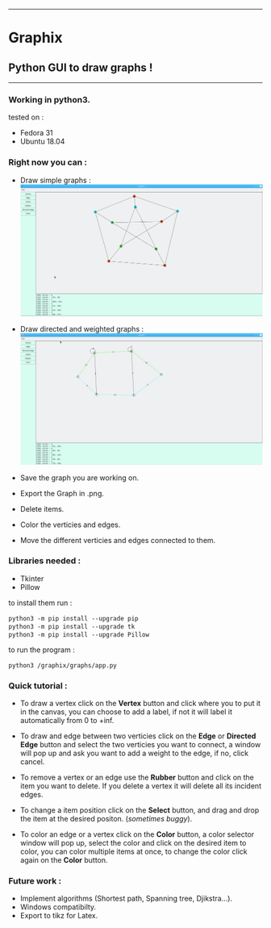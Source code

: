 <!--
     ___                     _ __   _         _            
    / __|     _ _   __ _    | '_ \ | |_      (_)    __ __  
   | (_ |    | '_| / _` |   | .__/ | ' \     | |    \ \ /  
    \___|   _|_|_  \__,_|   |_|__  |_||_|   _|_|_   /_\_\  
   _|"""""|_|"""""|_|"""""|_|"""""|_|"""""|_|"""""|_|"""""| 
   "`-0-0-'"`-0-0-'"`-0-0-'"`-0-0-'"`-0-0-'"`-0-0-'"`-0-0-' 
-->

-------------------------------------------------------------

# Graphix

## Python GUI to draw __graphs__ !

-------------------------------------------------------------

### Working in __python3__.

tested on : 

- Fedora 31 
- Ubuntu 18.04

### Right now you can :

- Draw simple graphs : 
  ![pertersen_graph](src/petersen_demo.png)

- Draw directed and weighted graphs :   
  ![weighted_graph](src/weighted_graph_demo.png)

- Save the graph you are working on.

- Export the Graph in .png.

- Delete items. 

- Color the verticies and edges.

- Move the different verticies and edges connected to them.

### Libraries needed :

- Tkinter
- Pillow

to install them run : 

```
python3 -m pip install --upgrade pip
python3 -m pip install --upgrade tk
python3 -m pip install --upgrade Pillow
```

to run the program :

```
python3 /graphix/graphs/app.py
```

### Quick tutorial :

- To draw a vertex click on the __Vertex__ button and click where you to put it in the canvas,
  you can choose to add a label, if not it will label it automatically from 0 to +inf.

- To draw and edge between two verticies click on the __Edge__ or __Directed Edge__ button and select the two verticies you want to connect, a window will pop up and ask you want to add a weight to the edge, if no, click cancel. 

- To remove a vertex or an edge use the __Rubber__ button and click on the item you want to delete. If you delete a vertex it will delete all its incident edges. 

- To change a item position click on the __Select__ button, and drag and drop the item at the desired positon. (*sometimes buggy*). 

- To color an edge or a vertex click on the __Color__ button, a color selector window will pop up, select the color and click on the desired item to color, you can color multiple items at once, to change the color click again on the __Color__ button.

### Future work :

- Implement algorithms (Shortest path, Spanning tree, Djikstra...).
- Windows compatibilty.
- Export to tikz for Latex.


